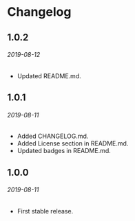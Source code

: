 # Changelog

## 1.0.2

###### 2019-08-12

- Updated README.md.

## 1.0.1

###### 2019-08-11

- Added CHANGELOG.md.
- Added License section in README.md.
- Updated badges in README.md.

## 1.0.0

###### 2019-08-11

- First stable release.
